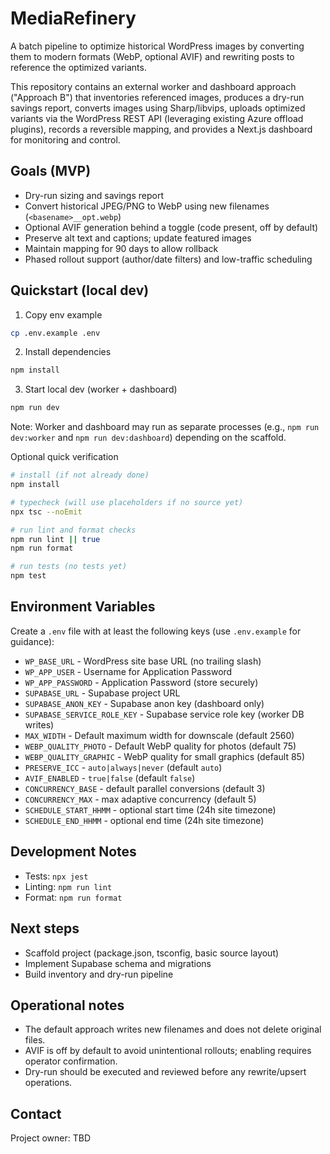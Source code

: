 # MediaRefinery

A batch pipeline to optimize historical WordPress images by converting them to modern formats (WebP, optional AVIF) and rewriting posts to reference the optimized variants.

This repository contains an external worker and dashboard approach ("Approach B") that inventories referenced images, produces a dry-run savings report, converts images using Sharp/libvips, uploads optimized variants via the WordPress REST API (leveraging existing Azure offload plugins), records a reversible mapping, and provides a Next.js dashboard for monitoring and control.

## Goals (MVP)

- Dry-run sizing and savings report
- Convert historical JPEG/PNG to WebP using new filenames (`<basename>__opt.webp`)
- Optional AVIF generation behind a toggle (code present, off by default)
- Preserve alt text and captions; update featured images
- Maintain mapping for 90 days to allow rollback
- Phased rollout support (author/date filters) and low-traffic scheduling

## Quickstart (local dev)

1. Copy env example

```bash
cp .env.example .env
```

2. Install dependencies

```bash
npm install
```

3. Start local dev (worker + dashboard)

```bash
npm run dev
```

Note: Worker and dashboard may run as separate processes (e.g., `npm run dev:worker` and `npm run dev:dashboard`) depending on the scaffold.

Optional quick verification

```bash
# install (if not already done)
npm install

# typecheck (will use placeholders if no source yet)
npx tsc --noEmit

# run lint and format checks
npm run lint || true
npm run format

# run tests (no tests yet)
npm test
```

## Environment Variables

Create a `.env` file with at least the following keys (use `.env.example` for guidance):

- `WP_BASE_URL` - WordPress site base URL (no trailing slash)
- `WP_APP_USER` - Username for Application Password
- `WP_APP_PASSWORD` - Application Password (store securely)
- `SUPABASE_URL` - Supabase project URL
- `SUPABASE_ANON_KEY` - Supabase anon key (dashboard only)
- `SUPABASE_SERVICE_ROLE_KEY` - Supabase service role key (worker DB writes)
- `MAX_WIDTH` - Default maximum width for downscale (default 2560)
- `WEBP_QUALITY_PHOTO` - Default WebP quality for photos (default 75)
- `WEBP_QUALITY_GRAPHIC` - WebP quality for small graphics (default 85)
- `PRESERVE_ICC` - `auto|always|never` (default `auto`)
- `AVIF_ENABLED` - `true|false` (default `false`)
- `CONCURRENCY_BASE` - default parallel conversions (default 3)
- `CONCURRENCY_MAX` - max adaptive concurrency (default 5)
- `SCHEDULE_START_HHMM` - optional start time (24h site timezone)
- `SCHEDULE_END_HHMM` - optional end time (24h site timezone)

## Development Notes

- Tests: `npx jest`
- Linting: `npm run lint`
- Format: `npm run format`

## Next steps

- Scaffold project (package.json, tsconfig, basic source layout)
- Implement Supabase schema and migrations
- Build inventory and dry-run pipeline

## Operational notes

- The default approach writes new filenames and does not delete original files.
- AVIF is off by default to avoid unintentional rollouts; enabling requires operator confirmation.
- Dry-run should be executed and reviewed before any rewrite/upsert operations.

## Contact

Project owner: TBD

